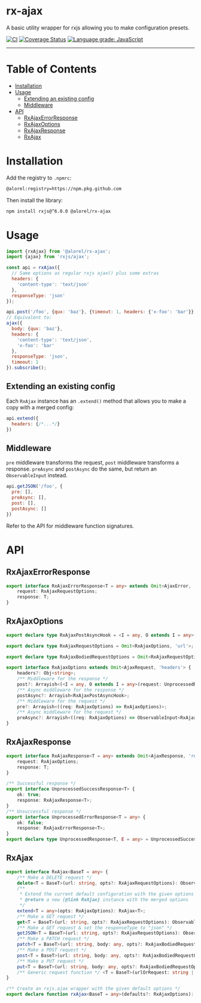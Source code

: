 # rx-ajax

A basic utility wrapper for rxjs allowing you to make configuration presets.

[![CI](https://github.com/Alorel/rx-ajax/workflows/Core/badge.svg?branch=master)](https://github.com/Alorel/rx-ajax/actions?query=workflow%3ACore+branch%3Amaster+)
[![Coverage Status](https://coveralls.io/repos/github/Alorel/rx-ajax/badge.svg?branch=master)](https://coveralls.io/github/Alorel/rx-ajax)
[![Language grade: JavaScript](https://img.shields.io/lgtm/grade/javascript/g/Alorel/rx-ajax.svg?logo=lgtm&logoWidth=18)](https://lgtm.com/projects/g/Alorel/rx-ajax/context:javascript)

-----

# Table of Contents

<!-- START doctoc generated TOC please keep comment here to allow auto update -->
<!-- DON'T EDIT THIS SECTION, INSTEAD RE-RUN doctoc TO UPDATE -->


- [Installation](#installation)
- [Usage](#usage)
  - [Extending an existing config](#extending-an-existing-config)
  - [Middleware](#middleware)
- [API](#api)
  - [RxAjaxErrorResponse](#rxajaxerrorresponse)
  - [RxAjaxOptions](#rxajaxoptions)
  - [RxAjaxResponse](#rxajaxresponse)
  - [RxAjax](#rxajax)

<!-- END doctoc generated TOC please keep comment here to allow auto update -->

# Installation

Add the registry to `.npmrc`:

```bash
@alorel:registry=https://npm.pkg.github.com
```

Then install the library:

```bash
npm install rxjs@^6.0.0 @alorel/rx-ajax
```

# Usage

```javascript
import {rxAjax} from '@alorel/rx-ajax';
import {ajax} from 'rxjs/ajax';

const api = rxAjax({
  // Same options as regular rxjs ajax() plus some extras
  headers: {
    'content-type': 'text/json'
  },
  responseType: 'json'
});

api.post('/foo', {qux: 'baz'}, {timeout: 1, headers: {'x-foo': 'bar'}}).subscribe();
// Equivalent to:
ajax({
  body: {qux: 'baz'},
  headers: {
    'content-type': 'text/json',
    'x-foo': 'bar'
  },
  responseType: 'json',
  timeout: 1
}).subscribe();
```

## Extending an existing config

Each `RxAjax` instance has an `.extend()` method that allows you to make a copy with a merged config:

```javascript
api.extend({
  headers: {/*...*/}
})
```

## Middleware

`pre` middleware transforms the request, `post` middleware transforms a response. `preAsync` and `postAsync` do the
same, but return an `ObservableInput` instead.

```javascript
api.getJSON('/foo', {
  pre: [],
  preAsync: [],
  post: [],
  postAsync: []
})
```

Refer to the API for middleware function signatures.

# API

## RxAjaxErrorResponse

```typescript
export interface RxAjaxErrorResponse<T = any> extends Omit<AjaxError, 'request' | 'response'> {
    request: RxAjaxRequestOptions;
    response: T;
}
```

## RxAjaxOptions

```typescript
export declare type RxAjaxPostAsyncHook = <I = any, O extends I = any>(request: UnprocessedResponse<I>) => ObservableInput<UnprocessedResponse<O>>;

export declare type RxAjaxRequestOptions = Omit<RxAjaxOptions, 'url'>;

export declare type RxAjaxBodiedRequestOptions = Omit<RxAjaxRequestOptions, 'body'>;

export interface RxAjaxOptions extends Omit<AjaxRequest, 'headers'> {
    headers?: Obj<string>;
    /** Middleware for the response */
    post?: Arrayish<(<I = any, O extends I = any>(request: UnprocessedResponse<I>) => UnprocessedResponse<O>)>;
    /** Async middleware for the response */
    postAsync?: Arrayish<RxAjaxPostAsyncHook>;
    /** Middleware for the request */
    pre?: Arrayish<((req: RxAjaxOptions) => RxAjaxOptions)>;
    /** Async middleware for the request */
    preAsync?: Arrayish<((req: RxAjaxOptions) => ObservableInput<RxAjaxOptions>)>;
}
```

## RxAjaxResponse

```typescript
export interface RxAjaxResponse<T = any> extends Omit<AjaxResponse, 'response' | 'request'> {
    request: RxAjaxOptions;
    response: T;
}

/** Successful response */
export interface UnprocessedSuccessResponse<T> {
    ok: true;
    response: RxAjaxResponse<T>;
}
/** Unsuccessful response */
export interface UnprocessedErrorResponse<T = any> {
    ok: false;
    response: RxAjaxErrorResponse<T>;
}
export declare type UnprocessedResponse<T, E = any> = UnprocessedSuccessResponse<T> | UnprocessedErrorResponse<E>;
```

## RxAjax

```typescript
export interface RxAjax<BaseT = any> {
    /** Make a DELETE request */
    delete<T = BaseT>(url: string, opts?: RxAjaxRequestOptions): Observable<RxAjaxResponse<T>>;
    /**
     * Extend the current default configuration with the given options
     * @return a new {@link RxAjax} instance with the merged options
     */
    extend<T = any>(opts: RxAjaxOptions): RxAjax<T>;
    /** Make a GET request */
    get<T = BaseT>(url: string, opts?: RxAjaxRequestOptions): Observable<RxAjaxResponse<T>>;
    /** Make a GET request & set the responseType to "json" */
    getJSON<T = BaseT>(url: string, opts?: RxAjaxRequestOptions): Observable<RxAjaxResponse<T>>;
    /** Make a PATCH request */
    patch<T = BaseT>(url: string, body: any, opts?: RxAjaxBodiedRequestOptions): Observable<RxAjaxResponse<T>>;
    /** Make a POST request */
    post<T = BaseT>(url: string, body: any, opts?: RxAjaxBodiedRequestOptions): Observable<RxAjaxResponse<T>>;
    /** Make a PUT request */
    put<T = BaseT>(url: string, body: any, opts?: RxAjaxBodiedRequestOptions): Observable<RxAjaxResponse<T>>;
    /** Generic request function */ <T = BaseT>(urlOrRequest: string | RxAjaxOptions): Observable<RxAjaxResponse<T>>;
}

/** Create an rxjs.ajax wrapper with the given default options */
export declare function rxAjax<BaseT = any>(defaults?: RxAjaxOptions): RxAjax<BaseT>;
```
